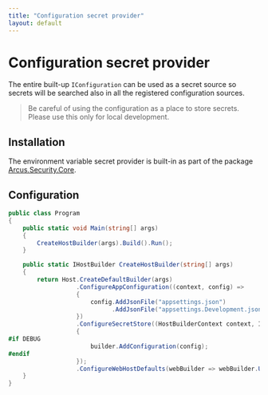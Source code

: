 ```yaml
---
title: "Configuration secret provider"
layout: default
---
```


# Configuration secret provider
The entire built-up `IConfiguration` can be used as a secret source so secrets will be searched also in all the registered configuration sources.

> Be careful of using the configuration as a place to store secrets. Please use this only for local development.

## Installation
The environment variable secret provider is built-in as part of the package [Arcus.Security.Core](https://www.nuget.org/packages/Arcus.Security.Core).

## Configuration

```csharp
public class Program
{
    public static void Main(string[] args)
    {
        CreateHostBuilder(args).Build().Run();
    }

    public static IHostBuilder CreateHostBuilder(string[] args)
    {    
        return Host.CreateDefaultBuilder(args)
                   .ConfigureAppConfiguration((context, config) => 
                   {
                       config.AddJsonFile("appsettings.json")
                             .AddJsonFile("appsettings.Development.json");
                   })
                   .ConfigureSecretStore((HostBuilderContext context, IConfiguration config, SecretStoreBuilder builder) =>
                   {
#if DEBUG
                       builder.AddConfiguration(config);
#endif
                   });
                   .ConfigureWebHostDefaults(webBuilder => webBuilder.UseStartup<Startup>());
    }
}
```